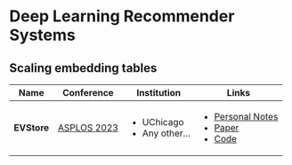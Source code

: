 # Deep Learning Recommender Systems

## Scaling embedding tables

|     Name    | Conference                                                 | Institution                                     | Links                                                                                                                                                                                                                                                                                                                                                  |
| :---------: | ---------------------------------------------------------- | ----------------------------------------------- | ------------------------------------------------------------------------------------------------------------------------------------------------------------------------------------------------------------------------------------------------------------------------------------------------------------------------------------------------------ |
| **EVStore** | [ASPLOS 2023](../../reading-notes/conference/asplos-2023/) | <ul><li>UChicago</li><li>Any other...</li></ul> | <ul><li><a href="../../reading-notes/conference/asplos-2023/evstore-storage-and-caching-capabilities-for-scaling-embedding-tables-in-deep-recommendation-system.md">Personal Notes</a></li><li><a href="https://dl.acm.org/doi/10.1145/3575693.3575718">Paper</a></li><li><a href="https://github.com/ucare-uchicago/ev-store-dlrm">Code</a></li></ul> |
